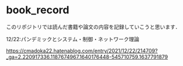 # book_record
このリポジトリでは読んだ書籍や論文の内容を記録していこうと思います．

12/22:パンデミックとシステム・制御・ネットワーク理論

https://cmadoka22.hatenablog.com/entry/2021/12/22/214709?_ga=2.220917336.1187674967.1640176448-545710759.1637791879
